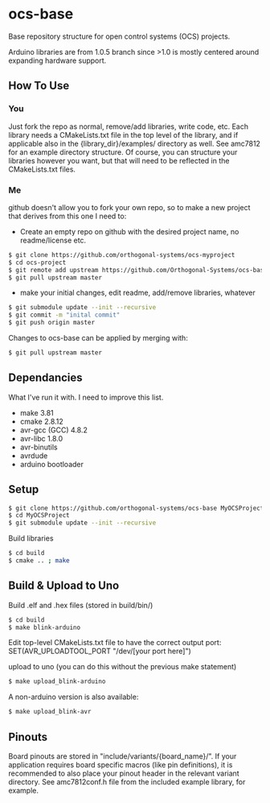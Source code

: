 # ocs-base
Base repository structure for open control systems (OCS) projects.

Arduino libraries are from 1.0.5 branch since >1.0 is mostly centered around expanding hardware support.

## How To Use

### You

Just fork the repo as normal, remove/add libraries, write code, etc.
Each library needs a CMakeLists.txt file in the top level of the library, and if applicable also in the {library_dir}/examples/ directory as well.
See amc7812 for an example directory structure.
Of course, you can structure your libraries however you want, but that will need to be reflected in the CMakeLists.txt files.

### Me

github doesn't allow you to fork your own repo, so to make a new project that derives from this one I need to:

 * Create an empty repo on github with the desired project name, no readme/license etc.

```Bash
$ git clone https://github.com/orthogonal-systems/ocs-myproject
$ cd ocs-project
$ git remote add upstream https://github.com/Orthogonal-Systems/ocs-base.git 
$ git pull upstream master
```
 * make your initial changes, edit readme, add/remove libraries, whatever

```Bash
$ git submodule update --init --recursive
$ git commit -m "inital commit"
$ git push origin master
```

Changes to ocs-base can be applied by merging with:

```Bash
$ git pull upstream master
```

## Dependancies
What I've run it with.  I need to improve this list.

 * make 3.81
 * cmake 2.8.12
 * avr-gcc (GCC) 4.8.2
 * avr-libc 1.8.0
 * avr-binutils
 * avrdude
 * arduino bootloader

## Setup
```Bash
$ git clone https://github.com/orthogonal-systems/ocs-base MyOCSProject
$ cd MyOCSProject
$ git submodule update --init --recursive
```

Build libraries
```Bash
$ cd build
$ cmake .. ; make
```

## Build & Upload to Uno
Build .elf and .hex files (stored in build/bin/)
```Bash
$ cd build
$ make blink-arduino
```

Edit top-level CMakeLists.txt file to have the correct output port: SET(AVR_UPLOADTOOL_PORT "/dev/[your port here]")

upload to uno (you can do this without the previous make statement)
```Bash
$ make upload_blink-arduino
```
A non-arduino version is also available:
```Bash
$ make upload_blink-avr
```

## Pinouts
Board pinouts are stored in "include/variants/{board_name}/".
If your application requires board specific macros (like pin definitions), it is recommended to also place your pinout header in the relevant variant directory.
See amc7812conf.h file from the included example library, for example.
